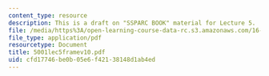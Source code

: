 ```yaml
---
content_type: resource
description: This is a draft on "SSPARC BOOK" material for Lecture 5.
file: /media/https%3A/open-learning-course-data-rc.s3.amazonaws.com/16-892j-space-system-architecture-and-design-fall-2004/cfd17746be0b05e6f42138148d1ab4ed_5001lec5framev10.pdf
file_type: application/pdf
resourcetype: Document
title: 5001lec5framev10.pdf
uid: cfd17746-be0b-05e6-f421-38148d1ab4ed
---
```

